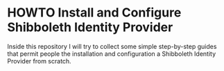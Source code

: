 # HOWTO Install and Configure Shibboleth Identity Provider
Inside this repository I will try to collect some simple step-by-step guides that permit people the installation and configuration a Shibboleth Identity Provider from scratch.
